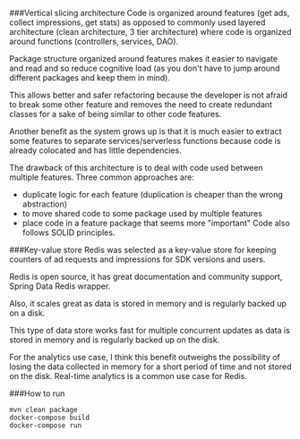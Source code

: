 ###Vertical slicing architecture
Code is organized around features (get ads, collect impressions, get stats) as opposed to commonly used layered architecture (clean architecture, 3 tier architecture) where code is organized around functions (controllers, services, DAO).

Package structure organized around features makes it easier to navigate and read and so reduce cognitive load (as you don't have to jump around different packages and keep them in mind). 

This allows better and safer refactoring because the developer is not afraid to break some other feature and removes the need to create redundant classes for a sake of being similar to other code features.

Another benefit as the system grows up is that it is much easier to extract some features to separate services/serverless functions because code is already colocated and has little dependencies.

The drawback of this architecture is to deal with code used between multiple features. Three common approaches are:
- duplicate logic for each feature (duplication is cheaper than the wrong abstraction)
- to move shared code to some package used by multiple features
- place code in a feature package that seems more "important"
Code also follows SOLID principles.  

###Key-value store
Redis was selected as a key-value store for keeping counters of ad requests and impressions for SDK versions and users.

Redis is open source, it has great documentation and community support, Spring Data Redis wrapper.

Also, it scales great as data is stored in memory and is regularly backed up on a disk.

This type of data store works fast for multiple concurrent updates as data is stored in memory and is regularly backed up on the disk.

For the analytics use case, I think this benefit outweighs the possibility of losing the data collected in memory for a short period of time and not stored on the disk.  Real-time analytics is a common use case for Redis.

###How to run
```
mvn clean package
docker-compose build
docker-compose run
```        